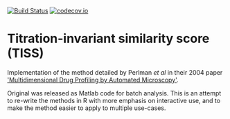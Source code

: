[![Build Status](https://travis-ci.org/Swarchal/TISS.svg?branch=master)](https://travis-ci.org/Swarchal/TISS)
[![codecov.io](https://codecov.io/github/Swarchal/TISS/coverage.svg?branch=master)](https://codecov.io/github/Swarchal/TISS?branch=master)

Titration-invariant similarity score (TISS)
============================================

Implementation of the method detailed by Perlman *et al* in their 2004 paper
['Multidimensional Drug Profiling by Automated Microscopy'](http://www.sciencemag.org/content/306/5699/1194.long).

Original was released as Matlab code for batch analysis. This is an attempt to re-write the methods in R with more emphasis on interactive use, and to make the method easier to apply to multiple use-cases.

